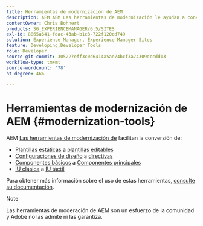 ```yaml
---
title: Herramientas de modernización de AEM
description: AEM AEM Las herramientas de modernización le ayudan a convertir las funciones de la versión heredada de la a la tecnología más reciente
contentOwner: Chris Bohnert
products: SG_EXPERIENCEMANAGER/6.5/SITES
exl-id: 8865a641-fdac-43ab-b1c3-722f120cd749
solution: Experience Manager, Experience Manager Sites
feature: Developing,Developer Tools
role: Developer
source-git-commit: 305227eff3c0d6414a5ae74bcf3a74309dccdd13
workflow-type: tm+mt
source-wordcount: '78'
ht-degree: 46%

---
```


# Herramientas de modernización de AEM {#modernization-tools}

AEM [Las herramientas de modernización de](https://opensource.adobe.com/aem-modernize-tools/) facilitan la conversión de:

* [Plantillas estáticas](page-templates-static.md) a [plantillas editables](page-templates-editable.md)
* [Configuraciones de diseño](page-templates-static.md) a [directivas](page-templates-editable.md)
* [Componentes básicos](/help/sites-authoring/default-components-foundation.md) a [Componentes principales](https://experienceleague.adobe.com/docs/experience-manager-core-components/using/introduction.html?lang=es)
* [IU clásica](website.md) a [IU táctil](touch-ui-concepts.md)

Para obtener más información sobre el uso de estas herramientas, [consulte su documentación](https://opensource.adobe.com/aem-modernize-tools/).

>[!NOTE]
>
>Las herramientas de moderación de AEM son un esfuerzo de la comunidad y Adobe no las admite ni las garantiza.
